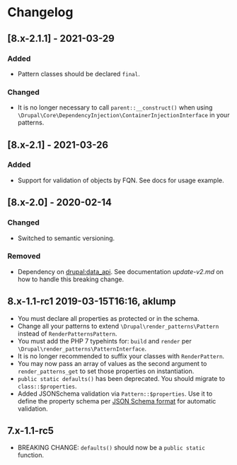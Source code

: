 # Changelog

## [8.x-2.1.1] - 2021-03-29
### Added
- Pattern classes should be declared `final`.
  
### Changed
- It is no longer necessary to call `parent::__construct()` when using `\Drupal\Core\DependencyInjection\ContainerInjectionInterface` in your patterns.
  
## [8.x-2.1] - 2021-03-26
### Added
- Support for validation of objects by FQN.  See docs for usage example.
  
## [8.x-2.0] - 2020-02-14

### Changed

- Switched to semantic versioning.
  
### Removed

- Dependency on [drupal:data_api](https://www.drupal.org/project/data_api).  See documentation _update-v2.md_ on how to handle this breaking change.

## 8.x-1.1-rc1 2019-03-15T16:16, aklump

* You must declare all properties as protected or in the schema.
* Change all your patterns to extend `\Drupal\render_patterns\Pattern` instead of `RenderPatternsPattern`.
* You must add the PHP 7 typehints for: `build` and `render` per `\Drupal\render_patterns\PatternInterface`.
* It is no longer recommended to suffix your classes with `RenderPattern`.
* You may now pass an array of values as the second argument to `render_patterns_get` to set those properties on instantiation.
* `public static defaults()` has been deprecated.  You should migrate to `class::$properties`.
* Added JSONSchema validation via `Pattern::$properties`.  Use it to define the property schema per [JSON Schema format](https://json-schema.org/latest/json-schema-validation.html) for automatic validation.

## 7.x-1.1-rc5

* BREAKING CHANGE: `defaults()` should now be a `public static` function.
